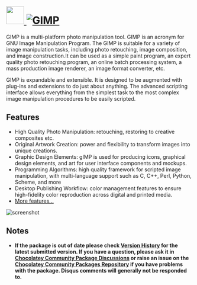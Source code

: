 # [<img src="https://cdn.jsdelivr.net/gh/chocolatey-community/chocolatey-packages@edba4a5849ff756e767cba86641bea97ff5721fe/icons/gimp.svg" height="48" width="48" /> ![GIMP](https://img.shields.io/chocolatey/v/gimp.svg?label=GIMP&style=for-the-badge)](https://chocolatey.org/packages/gimp)


GIMP is a multi-platform photo manipulation tool. GIMP is an acronym for GNU Image Manipulation Program. The GIMP is suitable for a variety of image manipulation tasks, including photo retouching, image composition, and image construction.It can be used as a simple paint program, an expert quality photo retouching program, an online batch processing system, a mass production image renderer, an image format converter, etc.

GIMP is expandable and extensible. It is designed to be augmented with plug-ins and extensions to do just about anything. The advanced scripting interface allows everything from the simplest task to the most complex image manipulation procedures to be easily scripted.

## Features

- High Quality Photo Manipulation: retouching, restoring to creative composites etc.
- Original Artwork Creation: power and flexibility to transform images into unique creations.
- Graphic Design Elements: gIMP is used for producing icons, graphical design elements, and art for user interface components and mockups.
- Programming Algorithms: high quality framework for scripted image manipulation, with multi-language support such as C, C++, Perl, Python, Scheme, and more
- Desktop Publishing Workflow: color management features to ensure high-fidelity color reproduction across digital and printed media.
- [More features...](https://www.gimp.org/features)


![screenshot](https://cdn.rawgit.com/chocolatey/chocolatey-coreteampackages/master/automatic/gimp/screenshot.jpg)

## Notes

- **If the package is out of date please check [Version History](#versionhistory) for the latest submitted version. If you have a question, please ask it in [Chocolatey Community Package Discussions](https://github.com/chocolatey-community/chocolatey-packages/discussions) or raise an issue on the [Chocolatey Community Packages Repository](https://github.com/chocolatey-community/chocolatey-packages/issues) if you have problems with the package. Disqus comments will generally not be responded to.**
